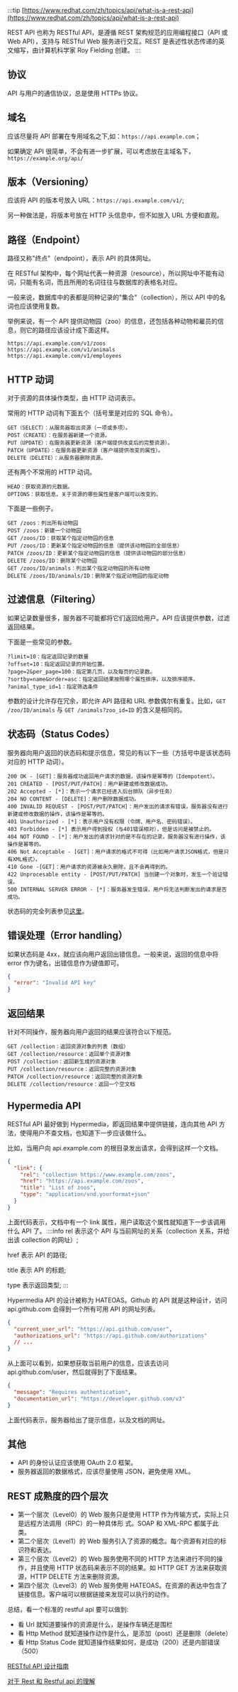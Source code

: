 :::tip
[https://www.redhat.com/zh/topics/api/what-is-a-rest-api](https://www.redhat.com/zh/topics/api/what-is-a-rest-api)

REST API 也称为 RESTful API，是遵循 REST 架构规范的应用编程接口（API 或 Web API），支持与 RESTful Web 服务进行交互。REST 是表述性状态传递的英文缩写，由计算机科学家 Roy Fielding 创建。
:::

## 协议

API 与用户的通信协议，总是使用 HTTPs 协议。

## 域名

应该尽量将 API 部署在专用域名之下,如：`https://api.example.com`；

如果确定 API 很简单，不会有进一步扩展，可以考虑放在主域名下，`https://example.org/api/`

## 版本（Versioning）

应该将 API 的版本号放入 URL：`https://api.example.com/v1/`;

另一种做法是，将版本号放在 HTTP 头信息中，但不如放入 URL 方便和直观。

## 路径（Endpoint）

路径又称"终点"（endpoint），表示 API 的具体网址。

在 RESTful 架构中，每个网址代表一种资源（resource），所以网址中不能有动词，只能有名词，而且所用的名词往往与数据库的表格名对应。

一般来说，数据库中的表都是同种记录的"集合"（collection），所以 API 中的名词也应该使用复数。

举例来说，有一个 API 提供动物园（zoo）的信息，还包括各种动物和雇员的信息，则它的路径应该设计成下面这样。

```log
https://api.example.com/v1/zoos
https://api.example.com/v1/animals
https://api.example.com/v1/employees
```

## HTTP 动词

对于资源的具体操作类型，由 HTTP 动词表示。

常用的 HTTP 动词有下面五个（括号里是对应的 SQL 命令）。

```log
GET（SELECT）：从服务器取出资源（一项或多项）。
POST（CREATE）：在服务器新建一个资源。
PUT（UPDATE）：在服务器更新资源（客户端提供改变后的完整资源）。
PATCH（UPDATE）：在服务器更新资源（客户端提供改变的属性）。
DELETE（DELETE）：从服务器删除资源。
```

还有两个不常用的 HTTP 动词。

```log
HEAD：获取资源的元数据。
OPTIONS：获取信息，关于资源的哪些属性是客户端可以改变的。
```

下面是一些例子。

```log
GET /zoos：列出所有动物园
POST /zoos：新建一个动物园
GET /zoos/ID：获取某个指定动物园的信息
PUT /zoos/ID：更新某个指定动物园的信息（提供该动物园的全部信息）
PATCH /zoos/ID：更新某个指定动物园的信息（提供该动物园的部分信息）
DELETE /zoos/ID：删除某个动物园
GET /zoos/ID/animals：列出某个指定动物园的所有动物
DELETE /zoos/ID/animals/ID：删除某个指定动物园的指定动物
```

## 过滤信息（Filtering）

如果记录数量很多，服务器不可能都将它们返回给用户。API 应该提供参数，过滤返回结果。

下面是一些常见的参数。

```log
?limit=10：指定返回记录的数量
?offset=10：指定返回记录的开始位置。
?page=2&per_page=100：指定第几页，以及每页的记录数。
?sortby=name&order=asc：指定返回结果按照哪个属性排序，以及排序顺序。
?animal_type_id=1：指定筛选条件
```

参数的设计允许存在冗余，即允许 API 路径和 URL 参数偶尔有重复。比如，`GET /zoo/ID/animals` 与 `GET /animals?zoo_id=ID` 的含义是相同的。

## 状态码（Status Codes）

服务器向用户返回的状态码和提示信息，常见的有以下一些（方括号中是该状态码对应的 HTTP 动词）。

```log
200 OK - [GET]：服务器成功返回用户请求的数据，该操作是幂等的（Idempotent）。
201 CREATED - [POST/PUT/PATCH]：用户新建或修改数据成功。
202 Accepted - [*]：表示一个请求已经进入后台排队（异步任务）
204 NO CONTENT - [DELETE]：用户删除数据成功。
400 INVALID REQUEST - [POST/PUT/PATCH]：用户发出的请求有错误，服务器没有进行新建或修改数据的操作，该操作是幂等的。
401 Unauthorized - [*]：表示用户没有权限（令牌、用户名、密码错误）。
403 Forbidden - [*] 表示用户得到授权（与401错误相对），但是访问是被禁止的。
404 NOT FOUND - [*]：用户发出的请求针对的是不存在的记录，服务器没有进行操作，该操作是幂等的。
406 Not Acceptable - [GET]：用户请求的格式不可得（比如用户请求JSON格式，但是只有XML格式）。
410 Gone -[GET]：用户请求的资源被永久删除，且不会再得到的。
422 Unprocesable entity - [POST/PUT/PATCH] 当创建一个对象时，发生一个验证错误。
500 INTERNAL SERVER ERROR - [*]：服务器发生错误，用户将无法判断发出的请求是否成功。
```

状态码的完全列表参见[这里](http://www.w3.org/Protocols/rfc2616/rfc2616-sec10.html)。

## 错误处理（Error handling）

如果状态码是 4xx，就应该向用户返回出错信息。一般来说，返回的信息中将 error 作为键名，出错信息作为键值即可。

```json
{
  "error": "Invalid API key"
}
```

## 返回结果

针对不同操作，服务器向用户返回的结果应该符合以下规范。

```log
GET /collection：返回资源对象的列表（数组）
GET /collection/resource：返回单个资源对象
POST /collection：返回新生成的资源对象
PUT /collection/resource：返回完整的资源对象
PATCH /collection/resource：返回完整的资源对象
DELETE /collection/resource：返回一个空文档
```

## Hypermedia API

RESTful API 最好做到 Hypermedia，即返回结果中提供链接，连向其他 API 方法，使得用户不查文档，也知道下一步应该做什么。

比如，当用户向 api.example.com 的根目录发出请求，会得到这样一个文档。

```json
{
  "link": {
    "rel": "collection https://www.example.com/zoos",
    "href": "https://api.example.com/zoos",
    "title": "List of zoos",
    "type": "application/vnd.yourformat+json"
  }
}
```

上面代码表示，文档中有一个 link 属性，用户读取这个属性就知道下一步该调用什么 API 了。
:::info
rel 表示这个 API 与当前网址的关系（collection 关系，并给出该 collection 的网址）;

href 表示 API 的路径;

title 表示 API 的标题;

type 表示返回类型;
:::

Hypermedia API 的设计被称为 HATEOAS。Github 的 API 就是这种设计，访问 api.github.com 会得到一个所有可用 API 的网址列表。

```json
{
  "current_user_url": "https://api.github.com/user",
  "authorizations_url": "https://api.github.com/authorizations"
  // ...
}
```

从上面可以看到，如果想获取当前用户的信息，应该去访问 api.github.com/user，然后就得到了下面结果。

```json
{
  "message": "Requires authentication",
  "documentation_url": "https://developer.github.com/v3"
}
```

上面代码表示，服务器给出了提示信息，以及文档的网址。

## 其他

- API 的身份认证应该使用 OAuth 2.0 框架。
- 服务器返回的数据格式，应该尽量使用 JSON，避免使用 XML。

## REST 成熟度的四个层次

- 第一个层次（Level0）的 Web 服务只是使用 HTTP 作为传输方式，实际上只是远程方法调用（RPC）的一种具体形 式。SOAP 和 XML-RPC 都属于此类。
- 第二个层次（Level1）的 Web 服务引入了资源的概念。每个资源有对应的标识符和表达。
- 第三个层次（Level2）的 Web 服务使用不同的 HTTP 方法来进行不同的操作，并且使用 HTTP 状态码来表示不同的结果。如 HTTP GET 方法来获取资源，HTTP DELETE 方法来删除资源。
- 第四个层次（Level3）的 Web 服务使用 HATEOAS。在资源的表达中包含了链接信息。客户端可以根据链接来发现可以执行的动作。

总结，看一个标准的 restful api 要可以做到:

- 看 Url 就知道要操作的资源是什么，是操作车辆还是围栏
- 看 Http Method 就知道操作动作是什么，是添加（post）还是删除（delete）
- 看 Http Status Code 就知道操作结果如何，是成功（200）还是内部错误（500）

[RESTful API 设计指南](http://www.ruanyifeng.com/blog/2014/05/restful_api.html)

[对于 Rest 和 Restful api 的理解](https://www.cnblogs.com/zhuqi7758258/articles/10653860.html)
